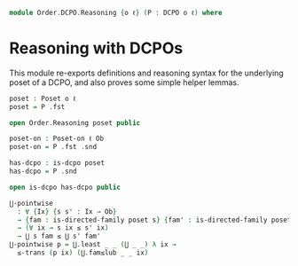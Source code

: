 <!--
```agda
open import Cat.Prelude

open import Order.Base
open import Order.DCPO

import Order.Diagram.Lub
import Order.Reasoning
```
-->

```agda
module Order.DCPO.Reasoning {o ℓ} (P : DCPO o ℓ) where
```

# Reasoning with DCPOs

This module re-exports definitions and reasoning syntax for the
underlying poset of a DCPO, and also proves some simple helper lemmas.

```agda
poset : Poset o ℓ
poset = P .fst

open Order.Reasoning poset public

poset-on : Poset-on ℓ Ob
poset-on = P .fst .snd

has-dcpo : is-dcpo poset
has-dcpo = P .snd

open is-dcpo has-dcpo public
```

<!--
```agda
open Order.Diagram.Lub poset public
```
-->

```agda
⋃-pointwise
  : ∀ {Ix} {s s' : Ix → Ob}
  → {fam : is-directed-family poset s} {fam' : is-directed-family poset s'}
  → (∀ ix → s ix ≤ s' ix)
  → ⋃ s fam ≤ ⋃ s' fam'
⋃-pointwise p = ⋃.least _ _ (⋃ _ _) λ ix →
  ≤-trans (p ix) (⋃.fam≤lub _ _ ix)
```
